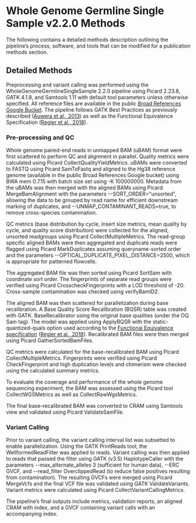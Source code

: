 # Whole Genome Germline Single Sample v2.2.0 Methods
The following contains a detailed methods description outlining the pipeline’s process, software, and tools that can be modified for a publication methods section.

## Detailed Methods
 
Preprocessing and variant calling was performed using the WholeGenomeGermlineSingleSample 2.2.0 pipeline using Picard 2.23.8, GATK 4.1.8, and Samtools 1.11 with default tool parameters unless otherwise specified. All reference files are available in the public [Broad References Google Bucket](https://console.cloud.google.com/storage/browser/gcp-public-data--broad-references/hg38/v0). The pipeline follows GATK Best Practices as previously described ([Auwera et al., 2013](https://www.ncbi.nlm.nih.gov/pmc/articles/PMC4243306/)) as well as the Functional Equivalence Specification ([Regier et al., 2018](https://www.nature.com/articles/s41467-018-06159-4)). 

### Pre-processing and QC
Whole genome paired-end reads in unmapped BAM (uBAM) format were first scattered to perform QC and alignment in parallel. Quality metrics were calculated using Picard CollectQualityYieldMetrics. uBAMs were converted to FASTQ using Picard SamToFastq and aligned to the Hg38 reference genome (available in the public Broad References Google bucket) using BWA mem 0.7.15 with batch size set using -K 100000000. Metadata from the uBAMs was then merged with the aligned BAMs using Picard MergeBamAlignment with the parameters --SORT_ORDER="unsorted", allowing the data to be grouped by read name for efficient downstream marking of duplicates, and --UNMAP_CONTAMINANT_READS=true, to remove cross-species contamination.

QC metrics (base distribution by cycle, insert size metrics, mean quality by cycle, and quality score distribution) were collected for the aligned, unsorted readgroups using Picard CollectMultipleMetrics. The read-group specific aligned BAMs were then aggregated and duplicate reads were flagged using Picard MarkDuplicates assuming queryname-sorted order and the parameters --OPTICAL_DUPLICATE_PIXEL_DISTANCE=2500, which is appropriate for patterned flowcells.

The aggregated BAM file was then sorted using Picard SortSam with coordinate sort order. The fingerprints of separate read groups were verified using Picard CrosscheckFingerprints with a LOD threshold of -20. Cross-sample contamination was checked using verifyBamID2. 

The aligned BAM was then scattered for parallelization during base recalibration. A Base Quality Score Recalibration (BQSR) table was created with GATK. BaseRecalibrator using the original base qualities (under the OQ Sam tag). The model was applied using ApplyBQSR with the static-quantized-quals option used according to the [Functional Equivalence specification](https://github.com/CCDG/Pipeline-Standardization/blob/master/PipelineStandard.md) ([Regier et al., 2018](https://www.nature.com/articles/s41467-018-06159-4)). Recalibrated BAM files were then merged using Picard GatherSortedBamFiles. 

QC metrics were calculated for the base-recalibrated BAM using Picard CollectMultipleMetrics. Fingerprints were verified using Picard CheckFingerprint and high duplication levels and chimerism were checked using the calculated summary metrics.  

To evaluate the coverage and performance of the whole genome sequencing experiment, the BAM was assessed using the Picard tool CollectWGSMetrics as well as CollectRawWgsMetrics. 

The final base-recalibrated BAM was converted to CRAM using Samtools view and validated using Picard ValidateSamFile.

### Variant Calling
Prior to variant calling, the variant calling interval list was subsetted to enable parallelization. Using the GATK PrintReads tool, the WellformedReadFilter was applied to reads. Variant calling was then applied to reads that passed the filter using GATK (v3.5) HaplotypeCaller with the parameters --max_alternate_alleles 3 (sufficient for human data),  --ERC GVCF, and --read_filter OverclippedRead (to reduce false positives resulting from contamination). The resulting GVCFs were merged using Picard MergeVcfs and the final VCF file was validated using GATK ValidateVariants. Variant metrics were calculated using Picard CollectVariantCallingMetrics. 

The pipeline’s final outputs include metrics, validation reports, an aligned CRAM with index, and a GVCF containing variant calls with an accompanying index.
